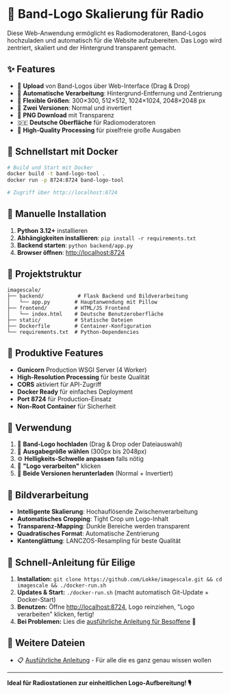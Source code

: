 # 🎵 Band-Logo Skalierung für Radio

Diese Web-Anwendung ermöglicht es Radiomoderatoren, Band-Logos hochzuladen und automatisch für die Website aufzubereiten. Das Logo wird zentriert, skaliert und der Hintergrund transparent gemacht.

## ✨ Features

- 🎸 **Upload** von Band-Logos über Web-Interface (Drag & Drop)
- 🎯 **Automatische Verarbeitung**: Hintergrund-Entfernung und Zentrierung  
- 📐 **Flexible Größen**: 300×300, 512×512, 1024×1024, 2048×2048 px
- 🔄 **Zwei Versionen**: Normal und invertiert
- 💾 **PNG Download** mit Transparenz
- 🇩🇪 **Deutsche Oberfläche** für Radiomoderatoren
- 🚀 **High-Quality Processing** für pixelfreie große Ausgaben

## 🐳 Schnellstart mit Docker

```bash
# Build und Start mit Docker
docker build -t band-logo-tool .
docker run -p 8724:8724 band-logo-tool

# Zugriff über http://localhost:8724
```

## 🔧 Manuelle Installation

1. **Python 3.12+** installieren
2. **Abhängigkeiten installieren**: `pip install -r requirements.txt`
3. **Backend starten**: `python backend/app.py`
4. **Browser öffnen**: <http://localhost:8724>

## 📁 Projektstruktur

```
imagescale/
├── backend/           # Flask Backend und Bildverarbeitung
│   └── app.py        # Hauptanwendung mit Pillow
├── frontend/         # HTML/JS Frontend
│   └── index.html    # Deutsche Benutzeroberfläche  
├── static/           # Statische Dateien
├── Dockerfile        # Container-Konfiguration
└── requirements.txt  # Python-Dependencies
```

## 🚀 Produktive Features

- **Gunicorn** Production WSGI Server (4 Worker)
- **High-Resolution Processing** für beste Qualität
- **CORS** aktiviert für API-Zugriff
- **Docker Ready** für einfaches Deployment
- **Port 8724** für Production-Einsatz
- **Non-Root Container** für Sicherheit

## 📱 Verwendung

1. 🎵 **Band-Logo hochladen** (Drag & Drop oder Dateiauswahl)
2. 📏 **Ausgabegröße wählen** (300px bis 2048px)
3. ⚙️ **Helligkeits-Schwelle anpassen** falls nötig
4. 🎯 **"Logo verarbeiten"** klicken
5. 💾 **Beide Versionen herunterladen** (Normal + Invertiert)

## 🎨 Bildverarbeitung

- **Intelligente Skalierung**: Hochauflösende Zwischenverarbeitung
- **Automatisches Cropping**: Tight Crop um Logo-Inhalt
- **Transparenz-Mapping**: Dunkle Bereiche werden transparent
- **Quadratisches Format**: Automatische Zentrierung
- **Kantenglättung**: LANCZOS-Resampling für beste Qualität

## 🍺 Schnell-Anleitung für Eilige

1. **Installation:** `git clone https://github.com/Lokke/imagescale.git && cd imagescale && ./docker-run.sh`
2. **Updates & Start:** `./docker-run.sh` (macht automatisch Git-Update + Docker-Start)
3. **Benutzen:** Öffne <http://localhost:8724>, Logo reinziehen, "Logo verarbeiten" klicken, fertig!
4. **Bei Problemen:** Lies die [ausführliche Anleitung für Besoffene](ANLEITUNG-FUER-BESOFFENE.md) 🍻

## 📁 Weitere Dateien

- 📋 [Ausführliche Anleitung](ANLEITUNG-FUER-BESOFFENE.md) - Für alle die es ganz genau wissen wollen

---
**Ideal für Radiostationen zur einheitlichen Logo-Aufbereitung! 🎙️**

